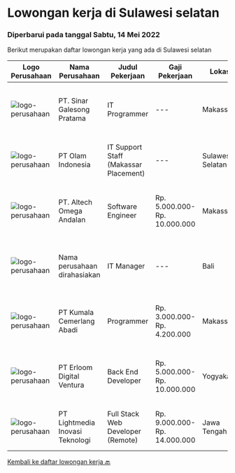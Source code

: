 
  # Lowongan kerja di Sulawesi selatan

  ### Diperbarui pada tanggal Sabtu, 14 Mei 2022

  Berikut merupakan daftar lowongan kerja yang ada di Sulawesi selatan

  |Logo Perusahaan | Nama Perusahaan | Judul Pekerjaan | Gaji Pekerjaan | Lokasi | Deskripsi | Tanggal diunggah | Pranala |
  | -------------- | --------------- | --------------- | --------- | --------- | -------------- | ------- | ----------- |
  |![logo-perusahaan](https://image-service-cdn.seek.com.au/68bcef58e082c05328a94e0ca8fc84c74e977cdb/ee4dce1061f3f616224767ad58cb2fc751b8d2dc)|PT. Sinar Galesong Pratama|IT Programmer|---|Makassar|Tugas Pekerjaan: Melakukan pekerjaan yang berhubungan dengan bagian staff IT.  Development &amp; troubleshoot sistem. Mendokumentasikan mulai dari...|Kamis, 12 Mei 2022|https://www.jobstreet.co.id/id/job/it-programmer-3868411?token=0~fea1cfef-904c-4828-931b-28a78843d44f&sectionRank=1&jobId=jobstreet-id-job-3868411|
|![logo-perusahaan](https://image-service-cdn.seek.com.au/c4779c5de75e49ba849baace0c57f7352e76767f/ee4dce1061f3f616224767ad58cb2fc751b8d2dc)|PT Olam Indonesia|IT Support Staff (Makassar Placement)|---|Sulawesi Selatan|About JIVAJIVA Indonesia is a group of Olam International, one of the largest agribusiness in the world. At Jiva Indonesia, we’re focused on solving...|Senin, 09 Mei 2022|https://www.jobstreet.co.id/id/job/it-support-staff-makassar-placement-3875166?token=0~fea1cfef-904c-4828-931b-28a78843d44f&sectionRank=2&jobId=jobstreet-id-job-3875166|
|![logo-perusahaan](https://image-service-cdn.seek.com.au/fed256614e30f8ce105096f2f56e6c8e4e36b945/ee4dce1061f3f616224767ad58cb2fc751b8d2dc)|PT. Altech Omega Andalan|Software Engineer|Rp. 5.000.000-Rp. 10.000.000|Makassar|Tanggung Jawab Kerja: Menganalisa, desain, develop dan implementasi teknologi pada beberapa platform sesuai dengan keinginan pelanggan Menjamin...|Selasa, 10 Mei 2022|https://www.jobstreet.co.id/id/job/software-engineer-3875629?token=0~fea1cfef-904c-4828-931b-28a78843d44f&sectionRank=3&jobId=jobstreet-id-job-3875629|
|![logo-perusahaan](https://i.ibb.co/sqvTCh9/112815900-stock-vector-no-image-available-icon-flat-vector.webp)|Nama perusahaan dirahasiakan|IT Manager|---|Bali|Pendidikan minimal S1 segala jurusan Minimal memiliki 1 tahun pengalaman kerja di bidang yang sama Memiliki pengetahuan mengenai PHP dan bahasa...|Selasa, 03 Mei 2022|https://www.jobstreet.co.id/id/job/it-manager-3871361?token=0~fea1cfef-904c-4828-931b-28a78843d44f&sectionRank=4&jobId=jobstreet-id-job-3871361|
|![logo-perusahaan](https://image-service-cdn.seek.com.au/509b3e8b21f45217fd76b979857b15287a002c24/ee4dce1061f3f616224767ad58cb2fc751b8d2dc)|PT Kumala Cemerlang Abadi|Programmer|Rp. 3.000.000-Rp. 4.200.000|Makassar|kualifikasi: Usia maksimal. 28 Tahun Minimal Pendidikan S1 Teknik Informatika / Sistem Informasi Memiliki Pengalaman minimum 1 tahun Familiar dengan...|Rabu, 04 Mei 2022|https://www.jobstreet.co.id/id/job/programmer-3859036?token=0~fea1cfef-904c-4828-931b-28a78843d44f&sectionRank=5&jobId=jobstreet-id-job-3859036|
|![logo-perusahaan](https://image-service-cdn.seek.com.au/f27dfa261803b673840461ac2786c676325c51c1/ee4dce1061f3f616224767ad58cb2fc751b8d2dc)|PT Erloom Digital Ventura|Back End Developer|Rp. 5.000.000-Rp. 10.000.000|Yogyakarta|Requirements: Candidate must possess at least Bachelor's Degree in Engineering (Computer/Telecommunication), Computer Science/Information Technology...|Rabu, 04 Mei 2022|https://www.jobstreet.co.id/id/job/back-end-developer-3865731?token=0~fea1cfef-904c-4828-931b-28a78843d44f&sectionRank=6&jobId=jobstreet-id-job-3865731|
|![logo-perusahaan](https://image-service-cdn.seek.com.au/cdb64de8640d7650dcabd2c416ccdb3e90e05936/ee4dce1061f3f616224767ad58cb2fc751b8d2dc)|PT Lightmedia Inovasi Teknologi|Full Stack Web Developer (Remote)|Rp. 9.000.000-Rp. 14.000.000|Jawa Tengah|Responsibilities:  Design and develop web applications from the existing framework Develop, test, and support technical solutions across a full-stack...|Kamis, 28 April 2022|https://www.jobstreet.co.id/id/job/full-stack-web-developer-remote-3869948?token=0~fea1cfef-904c-4828-931b-28a78843d44f&sectionRank=7&jobId=jobstreet-id-job-3869948|


  [Kembali ke daftar lowongan kerja 🔙](../README.md#daftar-lowongan-kerja)
  